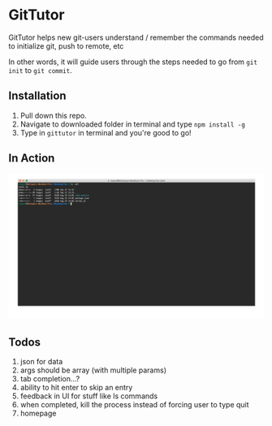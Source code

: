 # GitTutor

GitTutor helps new git-users understand / remember the commands needed to initialize git, push to remote, etc

In other words, it will guide users through the steps needed to go from `git init` to `git commit`. 

## Installation

1. Pull down this repo. 
2. Navigate to downloaded folder in terminal and type `npm install -g`
3. Type in `gittutor` in terminal and you're good to go!

## In Action
![Gittutor in action](gittutor.gif)

## Todos

1. json for data 
2. args should be array (with multiple params)
3. tab completion...?
4. ability to hit enter to skip an entry
5. feedback in UI for stuff like ls commands
6. when completed, kill the process instead of forcing user to type quit
7. homepage
